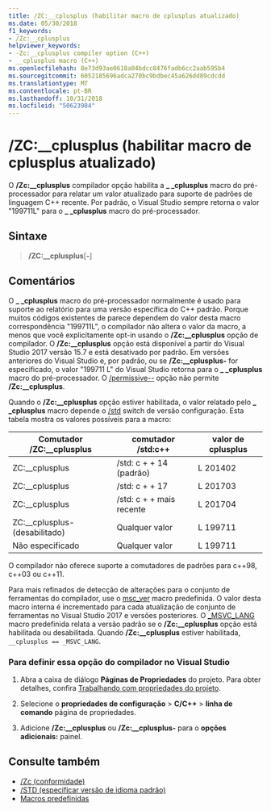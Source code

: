 ```yaml
---
title: /ZC:__cplusplus (habilitar macro de cplusplus atualizado)
ms.date: 05/30/2018
f1_keywords:
- /Zc:__cplusplus
helpviewer_keywords:
- -Zc:__cplusplus compiler option (C++)
- __cplusplus macro (C++)
ms.openlocfilehash: 8e73d93ae0618a04bdcc8476fadb6cc2aab595b4
ms.sourcegitcommit: 6052185696adca270bc9bdbec45a626dd89cdcdd
ms.translationtype: MT
ms.contentlocale: pt-BR
ms.lasthandoff: 10/31/2018
ms.locfileid: "50623984"
---
```

# <a name="zccplusplus-enable-updated-cplusplus-macro"></a>/ZC:__cplusplus (habilitar macro de cplusplus atualizado)

O **/Zc:__cplusplus** compilador opção habilita a  **\_ \_cplusplus** macro do pré-processador para relatar um valor atualizado para suporte de padrões de linguagem C++ recente. Por padrão, o Visual Studio sempre retorna o valor "199711L" para o  **\_ \_cplusplus** macro do pré-processador.

## <a name="syntax"></a>Sintaxe

> **/ZC:__cplusplus**[**-**]

## <a name="remarks"></a>Comentários

O  **\_ \_cplusplus** macro do pré-processador normalmente é usado para suporte ao relatório para uma versão específica do C++ padrão. Porque muitos códigos existentes de parece dependem do valor desta macro correspondência "199711L", o compilador não altera o valor da macro, a menos que você explicitamente opt-in usando o **/Zc:__cplusplus** opção de compilador. O **/Zc:__cplusplus** opção está disponível a partir do Visual Studio 2017 versão 15.7 e está desativado por padrão. Em versões anteriores do Visual Studio e, por padrão, ou se **/Zc:__cplusplus-** for especificado, o valor "199711 L" do Visual Studio retorna para o  **\_ \_cplusplus** macro do pré-processador. O [/permissive--](permissive-standards-conformance.md) opção não permite **/Zc:__cplusplus**.

Quando o **/Zc:__cplusplus** opção estiver habilitada, o valor relatado pelo  **\_ \_cplusplus** macro depende o [/std](std-specify-language-standard-version.md) switch de versão configuração. Esta tabela mostra os valores possíveis para a macro:

|Comutador /ZC:__cplusplus|comutador /std:c++|valor de cplusplus|
|-|-|-|
ZC:__cplusplus|/std: c + + 14 (padrão)|L 201402
ZC:__cplusplus|/std: c + + 17|L 201703
ZC:__cplusplus|/std: c + + mais recente|L 201704
ZC:__cplusplus-(desabilitado)|Qualquer valor|L 199711
Não especificado|Qualquer valor|L 199711

O compilador não oferece suporte a comutadores de padrões para c++98, c++03 ou c++11.

Para mais refinados de detecção de alterações para o conjunto de ferramentas do compilador, use o [msc_ver](../../preprocessor/predefined-macros.md) macro predefinida. O valor desta macro interna é incrementado para cada atualização de conjunto de ferramentas no Visual Studio 2017 e versões posteriores. O [_MSVC_LANG](../../preprocessor/predefined-macros.md) macro predefinida relata a versão padrão se o **/Zc:__cplusplus** opção está habilitada ou desabilitada. Quando **/Zc:__cplusplus** estiver habilitada, `__cplusplus == _MSVC_LANG`.

### <a name="to-set-this-compiler-option-in-visual-studio"></a>Para definir essa opção do compilador no Visual Studio

1. Abra a caixa de diálogo **Páginas de Propriedades** do projeto. Para obter detalhes, confira [Trabalhando com propriedades do projeto](../../ide/working-with-project-properties.md).

1. Selecione o **propriedades de configuração** > **C/C++** > **linha de comando** página de propriedades.

1. Adicione **/Zc:__cplusplus** ou **/Zc:__cplusplus-** para o **opções adicionais:** painel.

## <a name="see-also"></a>Consulte também

- [/Zc (conformidade)](zc-conformance.md)
- [/STD (especificar versão de idioma padrão)](std-specify-language-standard-version.md)
- [Macros predefinidas](../../preprocessor/predefined-macros.md)
